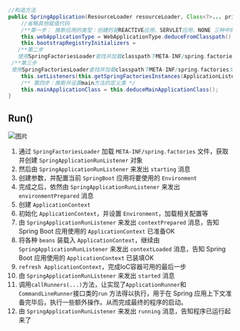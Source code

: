 ```java
//构造方法
public SpringApplication(ResourceLoader resourceLoader, Class<?>... primarySources) {
    //省略其他赋值代码
    /**第一步： 推断应用的类型：创建的是REACTIVE应用、SERVLET应用、NONE 三种中的某一种*/
    this.webApplicationType = WebApplicationType.deduceFromClasspath();
    this.bootstrapRegistryInitializers = 							     this.getBootstrapRegistryInitializersFromSpringFactories();
   /**第二步
   使用SpringFactoriesLoader查找并加载classpath下META-INF/spring.factories文件中所有可用的 ApplicationContextInitializer */ this.setInitializers(this.getSpringFactoriesInstances(ApplicationContextInitializer.class));
 /**第三步
 使用SpringFactoriesLoader查找并加载classpath下META-INF/spring.factories文件中的所有可用的 ApplicationListener */
    this.setListeners(this.getSpringFactoriesInstances(ApplicationListener.class));
    /** 第四步：推断并设置main方法的定义类 */
    this.mainApplicationClass = this.deduceMainApplicationClass();
}
```

## Run()

![图片](https://mmbiz.qpic.cn/mmbiz_png/xq9PqibkVAzrAHumrhIwmmQMCNczeYg0Zj71qg4bryt9icqOHktjjNYEjrcZpPEoSNZEQwLcWYfv8cMhk98kLvbg/640?wx_fmt=png&tp=webp&wxfrom=5&wx_lazy=1&wx_co=1)

1. 通过 `SpringFactoriesLoader` 加载 `META-INF/spring.factories` 文件，获取并创建 `SpringApplicationRunListener` 对象
2. 然后由 `SpringApplicationRunListener` 来发出 `starting` 消息
3. 创建参数，并配置当前 `SpringBoot` 应用将要使用的 `Environment`
4. 完成之后，依然由 `SpringApplicationRunListener` 来发出 `environmentPrepared` 消息
5. 创建 `ApplicationContext`
6. 初始化 `ApplicationContext`，并设置 `Environment`，加载相关配置等
7. 由 `SpringApplicationRunListener` 来发出 `contextPrepared` 消息，告知Spring Boot 应用使用的 `ApplicationContext` 已准备OK
8. 将各种 `beans` 装载入 `ApplicationContext`，继续由 `SpringApplicationRunListener` 来发出 `contextLoaded` 消息，告知 Spring Boot 应用使用的 `ApplicationContext` 已装填OK
9. `refresh ApplicationContext`，完成IoC容器可用的最后一步
10. 由 `SpringApplicationRunListener` 来发出 `started` 消息
11. 调用`callRunners(...)`方法，让实现了`ApplicationRunner`和`CommandLineRunner`接口类的`run` 方法得以执行，用于在 Spring 应用上下文准备完毕后，执行一些额外操作。从而完成最终的程序的启动。
12. 由 `SpringApplicationRunListener` 来发出 `running` 消息，告知程序已运行起来了